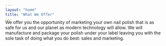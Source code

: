 ```yaml
---
layout: "home"
title: "What We Offer"
---
```

<figure style="width: 350px; margin-top: -35px" class="align-right">
  <img src="{{ site.url }}{{ site.baseurl }}/assets/images/bluebottlesplash.png" alt="">
</figure>

We offer you the opportunity of marketing your own nail polish that is as safe for us and our planet as
modern technology will allow. We will manufacture and package your polish under your label leaving
you with the sole task of doing what you do best: sales and marketing.
